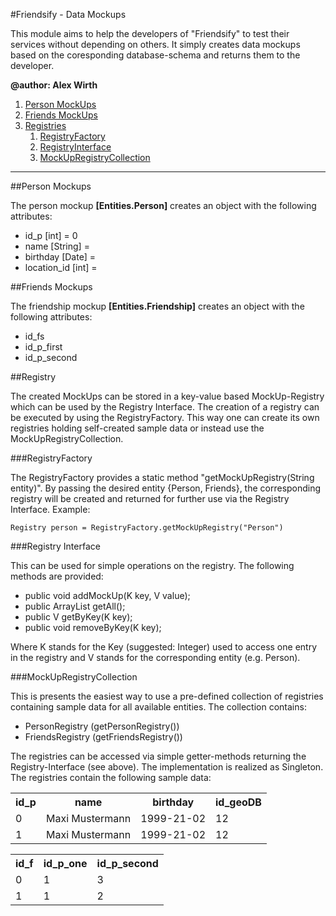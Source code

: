 #Friendsify - Data Mockups

<p>This module aims to help the developers of "Friendsify" to test their services without depending on others. It simply creates data mockups based on the coresponding database-schema and returns them to the developer.</p>

**@author: Alex Wirth**

1. [ Person MockUps ](#person)
2. [ Friends MockUps ](#friends)
3. [ Registries ](#registries)
   1. [ RegistryFactory ](#registryfactory)
   2. [ RegistryInterface ](#registryinterface)
   3. [ MockUpRegistryCollection ](#registrycollection)
---

<a name="person"></a>
##Person Mockups
<p>The person mockup <b>[Entities.Person]</b> creates an object with the following attributes: <br>

* id_p [int] = 0
* name [String] = 
* birthday [Date] = 
* location_id [int] = 

</p>

<a name="friends"></a>
##Friends Mockups
<p>The friendship mockup <b>[Entities.Friendship]</b> creates an object with the following attributes:

* id_fs
* id_p_first
* id_p_second


</p>

<a name="registries"></a>
##Registry
<p>
The created MockUps can be stored in a key-value based MockUp-Registry which can be used by the Registry Interface. 
The creation of a registry can be executed by using the RegistryFactory. This way one can create its own registries 
holding self-created sample data or instead use the MockUpRegistryCollection.

<a name="registryfactory"></a>
###RegistryFactory 
<p>
The RegistryFactory provides a static method "getMockUpRegistry(String entity)". By passing the desired entity {Person,
Friends}, the corresponding registry will be created and returned for further use via the Registry Interface. Example:
</p>

```
Registry person = RegistryFactory.getMockUpRegistry("Person")
```
<a name="registryinterface"></a>
###Registry Interface
<p>
This can be used for simple operations on the registry. The following methods are provided:

* public void addMockUp(K key, V value);
* public ArrayList<V> getAll();
* public V getByKey(K key);
* public void removeByKey(K key);

Where K stands for the Key (suggested: Integer) used to access one entry in the registry and 
V stands for the corresponding entity (e.g. Person).
</p>

<a name="registycollection"></a>
###MockUpRegistryCollection
<p>
This is presents the easiest way to use a pre-defined collection of registries containing sample data for all available
entities. The collection contains:

* PersonRegistry (getPersonRegistry())
* FriendsRegistry (getFriendsRegistry())

The registries can be accessed via simple getter-methods returning the Registry-Interface (see above). The implementation
is realized as Singleton. 
The registries contain the following sample data:
</p>

<table title="Person">
    <tr>
        <th>id_p</th>
        <th>name</th>
        <th>birthday</th>
        <th>id_geoDB</th>
    </tr>
    <tr>
        <td>0</td>
        <td>Maxi Mustermann</td>
        <td>1999-21-02</td>
        <td>12</td>
    </tr>
    <tr>
        <td>1</td>
        <td>Maxi Mustermann</td>
        <td>1999-21-02</td>
        <td>12</td>
    </tr>
</table>

<table title="Person">
    <tr>
        <th>id_f</th>
        <th>id_p_one</th>
        <th>id_p_second</th>
    </tr>
    <tr>
        <td>0</td>
        <td>1</td>
        <td>3</td>
    </tr>
    <tr>
        <td>1</td>
        <td>1</td>
        <td>2</td>
    </tr>
</table> 